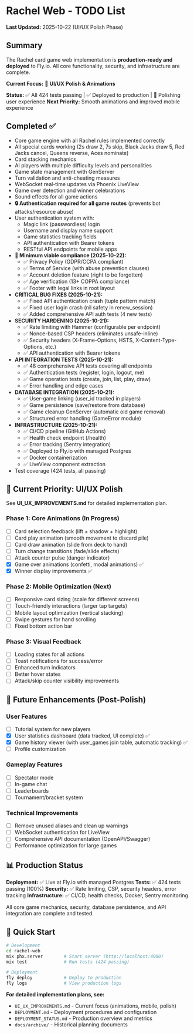 # Rachel Web - TODO List

**Last Updated:** 2025-10-22 (UI/UX Polish Phase)

## Summary
The Rachel card game web implementation is **production-ready and deployed** to Fly.io. All core functionality, security, and infrastructure are complete.

**Current Focus:** 🎨 **UI/UX Polish & Animations**

**Status:** ✅ All 424 tests passing | ✅ Deployed to production | 🎨 Polishing user experience
**Next Priority:** Smooth animations and improved mobile experience

## Completed ✅
- Core game engine with all Rachel rules implemented correctly
- All special cards working (2s draw 2, 7s skip, Black Jacks draw 5, Red Jacks cancel, Queens reverse, Aces nominate)
- Card stacking mechanics
- AI players with multiple difficulty levels and personalities
- Game state management with GenServer
- Turn validation and anti-cheating measures
- WebSocket real-time updates via Phoenix LiveView
- Game over detection and winner celebrations
- Sound effects for all game actions
- **🔒 Authentication required for all game routes** (prevents bot attacks/resource abuse)
- User authentication system with:
  - Magic link (passwordless) login
  - Username and display name support
  - Game statistics tracking fields
  - API authentication with Bearer tokens
  - RESTful API endpoints for mobile apps
- **📜 Minimum viable compliance (2025-10-22):**
  - ✅ Privacy Policy (GDPR/CCPA compliant)
  - ✅ Terms of Service (with abuse prevention clauses)
  - ✅ Account deletion feature (right to be forgotten)
  - ✅ Age verification (13+ COPPA compliance)
  - ✅ Footer with legal links in root layout
- **CRITICAL BUG FIXES (2025-10-21):**
  - ✅ Fixed API authentication crash (tuple pattern match)
  - ✅ Fixed user login crash (nil safety in renew_session)
  - ✅ Added comprehensive API auth tests (4 new tests)
- **SECURITY HARDENING (2025-10-21):**
  - ✅ Rate limiting with Hammer (configurable per endpoint)
  - ✅ Nonce-based CSP headers (eliminates unsafe-inline)
  - ✅ Security headers (X-Frame-Options, HSTS, X-Content-Type-Options, etc.)
  - ✅ API authentication with Bearer tokens
- **API INTEGRATION TESTS (2025-10-21):**
  - ✅ 48 comprehensive API tests covering all endpoints
  - ✅ Authentication tests (register, login, logout, me)
  - ✅ Game operation tests (create, join, list, play, draw)
  - ✅ Error handling and edge cases
- **DATABASE INTEGRATION (2025-10-21):**
  - ✅ User-game linking (user_id tracked in players)
  - ✅ Game persistence (save/restore from database)
  - ✅ Game cleanup GenServer (automatic old game removal)
  - ✅ Structured error handling (GameError module)
- **INFRASTRUCTURE (2025-10-21):**
  - ✅ CI/CD pipeline (GitHub Actions)
  - ✅ Health check endpoint (/health)
  - ✅ Error tracking (Sentry integration)
  - ✅ Deployed to Fly.io with managed Postgres
  - ✅ Docker containerization
  - ✅ LiveView component extraction
- Test coverage (424 tests, all passing)

## 🎨 Current Priority: UI/UX Polish

See **UI_UX_IMPROVEMENTS.md** for detailed implementation plan.

### Phase 1: Core Animations (In Progress)
- [ ] Card selection feedback (lift + shadow + highlight)
- [ ] Card play animation (smooth movement to discard pile)
- [ ] Card draw animation (slide from deck to hand)
- [ ] Turn change transitions (fade/slide effects)
- [ ] Attack counter pulse (danger indicator)
- [x] Game over animations (confetti, modal animations) ✅
- [x] Winner display improvements ✅

### Phase 2: Mobile Optimization (Next)
- [ ] Responsive card sizing (scale for different screens)
- [ ] Touch-friendly interactions (larger tap targets)
- [ ] Mobile layout optimization (vertical stacking)
- [ ] Swipe gestures for hand scrolling
- [ ] Fixed bottom action bar

### Phase 3: Visual Feedback
- [ ] Loading states for all actions
- [ ] Toast notifications for success/error
- [ ] Enhanced turn indicators
- [ ] Better hover states
- [ ] Attack/skip counter visibility improvements

## 🎯 Future Enhancements (Post-Polish)

### User Features
- [ ] Tutorial system for new players
- [x] User statistics dashboard (data tracked, UI complete) ✅
- [x] Game history viewer (with user_games join table, automatic tracking) ✅
- [ ] Profile customization

### Gameplay Features
- [ ] Spectator mode
- [ ] In-game chat
- [ ] Leaderboards
- [ ] Tournament/bracket system

### Technical Improvements
- [ ] Remove unused aliases and clean up warnings
- [ ] WebSocket authentication for LiveView
- [ ] Comprehensive API documentation (OpenAPI/Swagger)
- [ ] Performance optimization for large games

## 📊 Production Status

**Deployment:** ✅ Live at Fly.io with managed Postgres
**Tests:** ✅ 424 tests passing (100%)
**Security:** ✅ Rate limiting, CSP, security headers, error tracking
**Infrastructure:** ✅ CI/CD, health checks, Docker, Sentry monitoring

All core game mechanics, security, database persistence, and API integration are complete and tested.

## 🚀 Quick Start

```bash
# Development
cd rachel-web
mix phx.server        # Start server (http://localhost:4000)
mix test              # Run tests (424 passing)

# Deployment
fly deploy            # Deploy to production
fly logs              # View production logs
```

**For detailed implementation plans, see:**
- `UI_UX_IMPROVEMENTS.md` - Current focus (animations, mobile, polish)
- `DEPLOYMENT.md` - Deployment procedures and configuration
- `DEPLOYMENT_STATUS.md` - Production overview and metrics
- `docs/archive/` - Historical planning documents